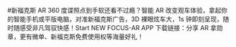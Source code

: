 #新福克斯 AR 360 度谍照点到手软还看不过瘾？智能 AR 改变观车体验，拿起你的智能手机或平版电脑，对准新福克斯广告，3D 裸眼炫车大，1s 钟即刻呈现，随时随感受非凡驾驭快感！Start NEW FOCUS-AR APP 下载链接：分享 AR 拿勋章，更有微单、新福克斯免费使用权等海量好礼！ ​​​​